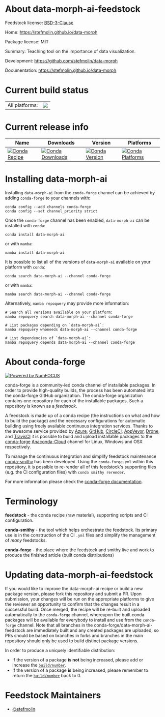 About data-morph-ai-feedstock
=============================

Feedstock license: [BSD-3-Clause](https://github.com/conda-forge/data-morph-ai-feedstock/blob/main/LICENSE.txt)

Home: https://stefmolin.github.io/data-morph

Package license: MIT

Summary: Teaching tool on the importance of data visualization.

Development: https://github.com/stefmolin/data-morph

Documentation: https://stefmolin.github.io/data-morph

Current build status
====================


<table><tr><td>All platforms:</td>
    <td>
      <a href="https://dev.azure.com/conda-forge/feedstock-builds/_build/latest?definitionId=19383&branchName=main">
        <img src="https://dev.azure.com/conda-forge/feedstock-builds/_apis/build/status/data-morph-ai-feedstock?branchName=main">
      </a>
    </td>
  </tr>
</table>

Current release info
====================

| Name | Downloads | Version | Platforms |
| --- | --- | --- | --- |
| [![Conda Recipe](https://img.shields.io/badge/recipe-data--morph--ai-green.svg)](https://anaconda.org/conda-forge/data-morph-ai) | [![Conda Downloads](https://img.shields.io/conda/dn/conda-forge/data-morph-ai.svg)](https://anaconda.org/conda-forge/data-morph-ai) | [![Conda Version](https://img.shields.io/conda/vn/conda-forge/data-morph-ai.svg)](https://anaconda.org/conda-forge/data-morph-ai) | [![Conda Platforms](https://img.shields.io/conda/pn/conda-forge/data-morph-ai.svg)](https://anaconda.org/conda-forge/data-morph-ai) |

Installing data-morph-ai
========================

Installing `data-morph-ai` from the `conda-forge` channel can be achieved by adding `conda-forge` to your channels with:

```
conda config --add channels conda-forge
conda config --set channel_priority strict
```

Once the `conda-forge` channel has been enabled, `data-morph-ai` can be installed with `conda`:

```
conda install data-morph-ai
```

or with `mamba`:

```
mamba install data-morph-ai
```

It is possible to list all of the versions of `data-morph-ai` available on your platform with `conda`:

```
conda search data-morph-ai --channel conda-forge
```

or with `mamba`:

```
mamba search data-morph-ai --channel conda-forge
```

Alternatively, `mamba repoquery` may provide more information:

```
# Search all versions available on your platform:
mamba repoquery search data-morph-ai --channel conda-forge

# List packages depending on `data-morph-ai`:
mamba repoquery whoneeds data-morph-ai --channel conda-forge

# List dependencies of `data-morph-ai`:
mamba repoquery depends data-morph-ai --channel conda-forge
```


About conda-forge
=================

[![Powered by
NumFOCUS](https://img.shields.io/badge/powered%20by-NumFOCUS-orange.svg?style=flat&colorA=E1523D&colorB=007D8A)](https://numfocus.org)

conda-forge is a community-led conda channel of installable packages.
In order to provide high-quality builds, the process has been automated into the
conda-forge GitHub organization. The conda-forge organization contains one repository
for each of the installable packages. Such a repository is known as a *feedstock*.

A feedstock is made up of a conda recipe (the instructions on what and how to build
the package) and the necessary configurations for automatic building using freely
available continuous integration services. Thanks to the awesome service provided by
[Azure](https://azure.microsoft.com/en-us/services/devops/), [GitHub](https://github.com/),
[CircleCI](https://circleci.com/), [AppVeyor](https://www.appveyor.com/),
[Drone](https://cloud.drone.io/welcome), and [TravisCI](https://travis-ci.com/)
it is possible to build and upload installable packages to the
[conda-forge](https://anaconda.org/conda-forge) [Anaconda-Cloud](https://anaconda.org/)
channel for Linux, Windows and OSX respectively.

To manage the continuous integration and simplify feedstock maintenance
[conda-smithy](https://github.com/conda-forge/conda-smithy) has been developed.
Using the ``conda-forge.yml`` within this repository, it is possible to re-render all of
this feedstock's supporting files (e.g. the CI configuration files) with ``conda smithy rerender``.

For more information please check the [conda-forge documentation](https://conda-forge.org/docs/).

Terminology
===========

**feedstock** - the conda recipe (raw material), supporting scripts and CI configuration.

**conda-smithy** - the tool which helps orchestrate the feedstock.
                   Its primary use is in the construction of the CI ``.yml`` files
                   and simplify the management of *many* feedstocks.

**conda-forge** - the place where the feedstock and smithy live and work to
                  produce the finished article (built conda distributions)


Updating data-morph-ai-feedstock
================================

If you would like to improve the data-morph-ai recipe or build a new
package version, please fork this repository and submit a PR. Upon submission,
your changes will be run on the appropriate platforms to give the reviewer an
opportunity to confirm that the changes result in a successful build. Once
merged, the recipe will be re-built and uploaded automatically to the
`conda-forge` channel, whereupon the built conda packages will be available for
everybody to install and use from the `conda-forge` channel.
Note that all branches in the conda-forge/data-morph-ai-feedstock are
immediately built and any created packages are uploaded, so PRs should be based
on branches in forks and branches in the main repository should only be used to
build distinct package versions.

In order to produce a uniquely identifiable distribution:
 * If the version of a package **is not** being increased, please add or increase
   the [``build/number``](https://docs.conda.io/projects/conda-build/en/latest/resources/define-metadata.html#build-number-and-string).
 * If the version of a package **is** being increased, please remember to return
   the [``build/number``](https://docs.conda.io/projects/conda-build/en/latest/resources/define-metadata.html#build-number-and-string)
   back to 0.

Feedstock Maintainers
=====================

* [@stefmolin](https://github.com/stefmolin/)

